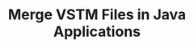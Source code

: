 ---
############################# Static ############################
layout: "autogen"
draft: false
path: "merger/java/vstm/"
otherformats: BMP CSV DOC DOCM DOCX DOT DOTM DOTX EPUB HTML MHT MHTML ODP ODS ODT OTP OTT PDF PNG POTM POTX PPS PPSM PPSX PPT PPTM PPTX PS RTF TEX TIF TIFF TSV TXT VDX VSDM VSDX VSSM VSSX VSTX VSX VTX XLAM XLS XLSB XLSM XLSX XLT XLTM XLTX XPS

############################# Head ############################
head_title: "Merge VSTM Files via Java & J2SE Documents Merger API"
head_description: "Merge multiple VSTM files into a single file using Java documents merger API with all data, style and formatting as the source documents."

############################# Header ############################
title: "Merge VSTM Files in Java Applications"
description: "Merge multiple VSTM files into a single file using Java documents merger API. Merge selected pages or page ranges from various source documents into a single resultant document with all data, style and formatting as the source documents."

############################# SubMenu ############################
submenu:
    enable: true

############################# About ############################
about:
    enable: true
    title: "GroupDocs.Merger for Java API"
    content: |
        GroupDocs.Merger for Java library offers a simple solution to safely merge & split between a wide range of document formats including PDF, Microsoft Office (Word, Excel, PowerPoint, OneNote), OpenDocument, HTML, images and many others within .NET applications. By adding just a few lines of the code, perform several document operations such as move, remove, rotate, swap, extract or change the orientation of pages within the documents. The documents merging API also supports previewing document pages as an image to analyse the document structure, formatting and content on the page.
        
        GroupDocs.Merger APIs are well supported on all major operating systems and Java versions including J2SE 7.0 (1.7), J2SE 8.0 (1.8) and Java 10.

############################# Steps ############################
steps:
    enable: true
    title_left: "Merge Two or More VSTM Files in Java"
    content_left: |
        [GroupDocs.Merger](https://products.groupdocs.com/merger/java/) makes it easy for Java developers to merge multiple VSTM files by implementing a few easy steps.

        *   Create an instance of **Merger** class and load VSTM file.
        *   Call **Join** method of **Merger** class instance and load another VSTM file.
        *   Call **Save** method of **Merger** class instance to save the merged document.
        
    title_right: "System Requirements"
    content_right: |
        Before executing the code example below, please make sure that you have the following prerequisites installed on your system.

        *   Operating Systems: Microsoft Windows, Linux, MacOS
        *   Development Environments: NetBeans, IntelliJ IDEA, Eclipse
        *   Frameworks: Java 7 (1.7) and above
        *   Download the latest version of GroupDocs.Merger for Java from [Maven](https://repository.groupdocs.com/webapp/#/artifacts/browse/tree/General/repo/com/groupdocs/groupdocs-merger)
        
    code: |
        ```java
        // Merge VSTM files using GroupDocs.Merger for Java API
        // Instantiate Merger with input VSTM document
        Merger merger = new Merger("input_1.vstm");
        
        // Call Join method of Merger class instance and pass second source document path
        merger.join("input_2.vstm");
            
        // Call Save method of Merger class instance to save merged document
        merger.save("merged-file.vstm");        
        ```        


demos:
    enable: true
        

about_formats:
    enable: true


more_formats:
    enable: true


back_to_top:
    enable: true
---